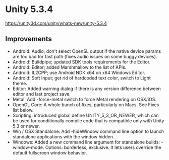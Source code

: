 # Unity 5.3.4

https://unity3d.com/unity/whats-new/unity-5.3.4

## Improvements



*   Android: Audio; don't select OpenSL output if the native device params are too bad for fast path (fixes audio issues on some buggy devices).
*   Android: Buildpipe; updated SDK tools requirements for the Editor.
*   Android: Editor; added Marshmallow to the list of APIs.
*   Android: IL2CPP; use Android NDK x64 on x64 Windows Editor.
*   Android: Soft Input; get rid of hardcoded text color, switch to Light theme.
*   Editor: Added warning dialog if there is any version difference between editor and last project save.
*   Metal: Add -force-metal switch to force Metal rendering on OSX/iOS.
*   OpenGL Core: A whole bunch of fixes, particularly on Macs. See Fixes list below.
*   Scripting: introduced global define UNITY\_5\_3\_OR\_NEWER, which can be used for conditionally compile code that is compatible only with Unity 5.3 or newer.
*   Win / OSX Standalone: Add -hideWindow command line option to launch standalone applications with the window hidden.
*   Windows: Added a new command line argument for standalone builds: -window-mode. Options: borderless, exclusive. It lets users override the default fullscreen window behavior.